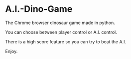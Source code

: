 # A.I.-Dino-Game


The Chrome browser dinosaur game made in python.

You can choose between player control or A.I. control.

There is a high score feature so you can try to beat the A.I.

Enjoy.
